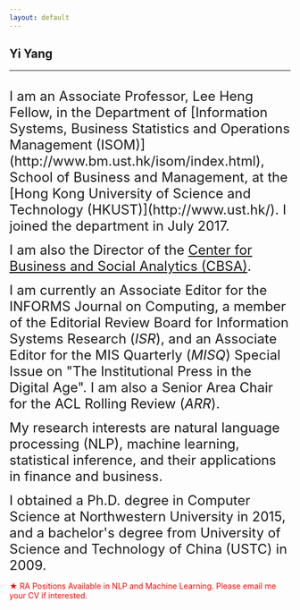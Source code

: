 ```yaml
---
layout: default
---
```


## Yi Yang

***

<br>
<span style="font-size:24px;">I am an Associate Professor, Lee Heng Fellow, in the Department of [Information Systems, Business Statistics and Operations Management (ISOM)](http://www.bm.ust.hk/isom/index.html), School of Business and Management, at the [Hong Kong University of Science and Technology (HKUST)](http://www.ust.hk/). I joined the department in July 2017.  </span><br>

<span style="font-size:24px;">I am also the Director of the [Center for Business and Social Analytics (CBSA)](https://cbsa.hkust.edu.hk/).</span><br>

<span style="font-size:24px;">I am currently an Associate Editor for the INFORMS Journal on Computing, a member of the Editorial Review Board for Information Systems Research (*ISR*), and an Associate Editor for the MIS Quarterly (*MISQ*) Special Issue on "The Institutional Press in the Digital Age". I am also a Senior Area Chair for the ACL Rolling Review (*ARR*). </span><br>

<span style="font-size:24px;">My research interests are natural language processing (NLP), machine learning, statistical inference, and their applications in finance and business.  </span><br>

<span style="font-size:24px;">I obtained a Ph.D. degree in Computer Science at Northwestern University in 2015, and a bachelor's degree from University of Science and Technology of China (USTC) in 2009.</span><br>

<!--<span style="font-size:24px;">I interned at IBM T.J.Watson Research and Amazon AWS. </span><br>

<span style="font-size:24px;">I have been consulting for a leading hedge fund firm on financial NLP topics since 2021.<br> Prior to that, I was a research associate at University of Illinois at Urbana-Champaign.
</span>-->


<span style="color:red;">&#9733; RA Positions Available in NLP and Machine Learning. Please email me your CV if interested.<br>
</span>

